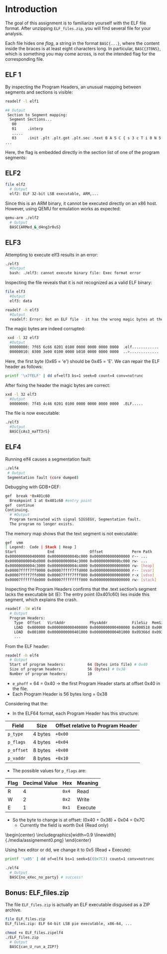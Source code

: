 # Introduction

The goal of this assignment is to familiarize yourself with the ELF file format.
After unzipping `ELF_files.zip`, you will find several file for your analysis.

Each file hides one *flag*, a string in the format `BASC{...}`, where the content inside the braces is at least eight characters long.
In particular, `BASC{3T0N5}`, which is something you may come across, is not the intended flag for the corresponding file.


## ELF 1

By inspecting the Program Headers, an unusual mapping between segments and sections is visible:

```sh
readelf -l elf1

## Output
 Section to Segment mapping:
  Segment Sections...
   00     
   01     .interp 
   .....
   03     .init .plt .plt.got .plt.sec .text B A S C { s 3 c T i 0 N 5 } .fini 
...

```

Here, the flag is embedded directly in the section list of one of the program segments:

## ELF2 

```sh
file elf2 
  # Output
  elf2: ELF 32-bit LSB executable, ARM,...
```

Since this is an ARM binary, it cannot be executed directly on an x86 host.
However, using QEMU for emulation works as expected:

```sh
qemu-arm ./elf2
  # Output
  BASC{ARMed_&_d4ng3r0uS}
```


## ELF3

Attempting to execute elf3 results in an error:

```sh 
./elf3 
  #Output
  bash: ./elf3: cannot execute binary file: Exec format error
```

Inspecting the file reveals that it is not recognized as a valid ELF binary:

```sh
file elf3 
  #Output
  elf3: data

readelf -h elf3 
  #Output
  readelf: Error: Not an ELF file - it has the wrong magic bytes at the start
```

The magic bytes are indeed corrupted:

```sh
 xxd -l 32 elf3
  #Output
  00000000: 7f65 6c66 0201 0100 0000 0000 0000 0000  .elf............ 
  00000010: 0300 3e00 0100 0000 b010 0000 0000 0000  ..>.............
```

Here, the first byte (0x65 = 'e') should be 0x45 = 'E'.
We can repair the ELF header as follows:

```sh
printf '\x7fELF' | dd of=elf3 bs=1 seek=0 count=4 conv=notrunc
```

After fixing the header the magic bytes are correct:

```sh
xxd -l 32 elf3
  #Output
  00000000: 7f45 4c46 0201 0100 0000 0000 0000 0000  .ELF.....
```

The file is now executable:

```sh
./elf3 
  #Output
  BASC{cAs3_maTT3rS}
```


 ## ELF4

Running elf4 causes a segmentation fault:

 ```  sh
 ./elf4 
  # Output
  Segmentation fault (core dumped)
```

Debugging with GDB+GEF:

```sh
gef  break *0x401c60
  Breakpoint 1 at 0x401c60 #entry point
gef  continue
Continuing.
  # #Output
  Program terminated with signal SIGSEGV, Segmentation fault.
  The program no longer exists.

```

The memory map shows that the text segment is not executable:

``` sh
gef  vmm
[ Legend:  Code | Stack | Heap ]
Start              End                Offset             Perm Path
0x0000000000400000 0x00000000004bc000 0x0000000000000000 r-- ... 
0x00000000004bd000 0x00000000004c3000 0x00000000000bc000 rw- ...
0x00000000004c3000 0x00000000004c4000 0x0000000000000000 rw- [heap]
0x00007ffff7ff9000 0x00007ffff7ffd000 0x0000000000000000 r-- [vvar]
0x00007ffff7ffd000 0x00007ffff7fff000 0x0000000000000000 r-x [vdso]
0x00007ffffffde000 0x00007ffffffff000 0x0000000000000000 rw- [stack]
```

Inspecting the Program Headers confirms that the .text section’s segment lacks the executable bit (E):
The entry point (0x401c60) lies inside this segment, which explains the crash.

```sh
readelf -lW elf4
  # Output
  Program Headers:
    Type  Offset   VirtAddr           PhysAddr           FileSiz  MemSiz   Flg Align
    LOAD  0x000000 0x0000000000400000 0x0000000000400000 0x000518 0x000518 R   0x1000
    LOAD  0x001000 0x0000000000401000 0x0000000000401000 0x09366d 0x09366d R   0x1000 #(.text)
    ...
```

From the ELF header:

```sh
readelf -h elf4
  # Output
  Start of program headers:          64 (bytes into file) # 0x40
  Size of program headers:           56 (bytes) # 0x38
  Number of program headers:         10
```

- `e_phoff` = 64 = 0x40 → the first Program Header starts at offset 0x40 in the file.
- Each Program Header is 56 bytes long = 0x38

Considering that the:

- In the ELF64 format, each Program Header has this structure:

| Field | Size | Offset relative to Program Header |
|-------|------|----------------------------|
| `p_type` | 4 bytes | `+0x00` |
| `p_flags` | 4 bytes | `+0x04` |
| `p_offset` | 8 bytes | `+0x08` |
| `p_vaddr` | 8 bytes | `+0x10` |


- The possible values for `p_flags` are:

| Flag | Decimal Value | Hex | Meaning |
|------|---------------|-----|---------|
| R    | 4             | `0x4` | Read   |
| W    | 2             | `0x2` | Write  |
| E    | 1             | `0x1` | Execute|

- So the byte to change is at offset: (0x40 +  0x38)  + 0x04 = 0x7C
  - Currently the field is worth 0x4 (Read only)


\begin{center}
\includegraphics[width=0.9 \linewidth]{./media/assignement0.png}
\end{center}

Using hex editor or dd, we change it to 0x5 (Read + Execute):

```sh
printf '\x05' | dd of=elf4 bs=1 seek=$((0x7C)) count=1 conv=notrunc

./elf4
  # Output
  BASC{no_eXec_no_party} # success!
```

## Bonus: ELF_files.zip

The file `ELF_files.zip` is actually an ELF executable disguised as a ZIP archive.

```sh
file ELF_files.zip 
ELF_files.zip: ELF 64-bit LSB pie executable, x86-64, ...

chmod +x ELF_files.zipelf4
./ELF_files.zip
  # Output
  BASC{can_U_run_a_ZIP?}
```